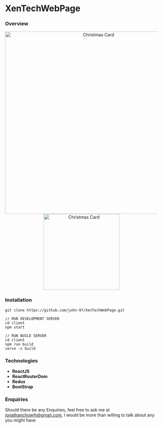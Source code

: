 # XenTechWebPage

### Overview

<p align="center">
  <img src="https://i.imgur.com/LUUiERC.png" width="600" title="Christmas Card">
  <img src="https://i.imgur.com/RjAK5W8.png" width="250" title="Christmas Card">
</p>

### Installation

```
git clone https://github.com/john-97/XenTechWebPage.git

// RUN DEVELOPMENT SERVER
cd client
npm start

// RUN BUILD SERVER
cd client
npm run build
serve -s build
```

### Technologies
* **ReactJS**
* **ReactRouterDom**
* **Redux**
* **BootStrap**

### Enquiries
Should there be any Enquiries, feel free to ask me at jonathanchowjh@gmail.com, I would be more than willing to talk about any you might have